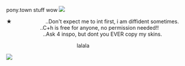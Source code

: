 pony.town stuff wow ![](https://yokai.crd.co/assets/images/gallery02/0ecd65bb.gif?v=b4df531c)

︎★
︎ ︎︎ ︎︎ ︎︎
︎ ︎︎ ︎︎ ︎︎ ︎︎ ︎︎
︎ ︎︎ ︎︎ ︎︎ ︎︎ ︎︎
︎ ︎︎ ︎︎ ︎︎ ︎︎ ︎︎ ..Don't expect me to int first, i am diffident sometimes.
︎︎ ︎︎ 
︎ ︎︎ ︎︎ ︎︎
︎ ︎︎ ︎︎ ︎︎ ︎︎ ︎︎
︎ ︎︎ ︎︎ ︎︎ ︎︎ ︎︎
︎ ︎︎ ︎︎ ︎︎ ︎︎ ︎︎ ︎ ︎︎ ︎︎ ︎︎ ︎︎ ︎︎︎ ︎︎ ︎︎ ︎︎ ︎︎..C+h is free for anyone, no permission needed!!
︎ ︎︎ ︎︎ ︎︎
︎ ︎︎ ︎︎ ︎︎ ︎︎ ︎︎
︎ ︎︎ ︎︎ ︎︎ ︎︎ ︎︎
︎ ︎︎ ︎︎ ︎︎ ︎︎ ︎︎ ︎︎ ︎︎ ︎︎ ︎︎ ︎︎ ︎︎︎ ︎︎ ︎︎︎ ︎︎ ︎︎ ︎︎
 ︎︎  ︎︎︎ ︎︎ ︎︎ ︎︎︎ ︎︎ ︎︎ ︎︎ ︎︎ ︎︎︎ ︎︎ ︎︎ ︎︎ ︎︎ ︎︎
 ︎︎ ︎︎..Ask 4 inspo, but dont you EVER copy my skins.

︎ ︎︎ ︎︎ ︎︎ ︎︎ ︎︎
︎ ︎︎ ︎︎ ︎︎
︎ ︎︎ ︎︎ ︎︎ ︎︎ ︎︎
︎ ︎︎ ︎︎ ︎︎ ︎︎ ︎︎
︎ ︎︎ ︎︎ ︎︎ ︎︎ ︎︎ ︎ ︎︎ ︎︎ ︎︎ ︎︎ ︎︎︎ ︎︎ ︎︎ ︎︎ ︎︎ ︎︎︎ ︎︎ ︎︎ ︎︎ ︎︎ ︎︎︎ ︎︎ ︎︎ ︎︎ ︎︎ ︎︎lalala

![](https://static.wikia.nocookie.net/itstimeforthe/images/4/4e/ClockNew.png/revision/latest?cb=20250522033446)
